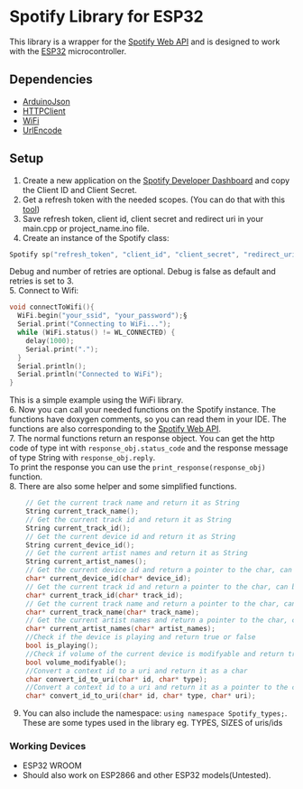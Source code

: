 # Spotify Library for ESP32 
This library is a wrapper for the [Spotify Web API](https://developer.spotify.com/documentation/web-api/) and is designed to work with the [ESP32](https://www.espressif.com/en/products/socs/esp32/overview) microcontroller. 
## Dependencies
- [ArduinoJson](https://arduinojson.org/) </br>
- [HTTPClient](https://github.com/amcewen/HttpClient) </br>
- [WiFi](https://www.arduino.cc/en/Reference/WiFi) </br>
- [UrlEncode](https://github.com/plageoj/urlencode) </br>

## Setup
1. Create a new application on the [Spotify Developer Dashboard](https://developer.spotify.com/dashboard/applications) and copy the Client ID and Client Secret. </br>
2. Get a refresh token with the needed scopes. (You can do that with this [tool](https://spotify-refresh-token-generator.netlify.app/#welcome)) </br>
3. Save refresh token, client id, client secret and redirect uri in your main.cpp or project_name.ino file. </br>
4. Create an instance of the Spotify class: </br>
```c++
Spotify sp("refresh_token", "client_id", "client_secret", "redirect_uri", "bool debug", "int number of retries"); 
```
Debug and number of retries are optional. Debug is false as default and retries is set to 3. </br>
5. Connect to Wifi: </br>
```c++
void connectToWifi(){
  WiFi.begin("your_ssid", "your_password");§
  Serial.print("Connecting to WiFi...");
  while (WiFi.status() != WL_CONNECTED) {
    delay(1000);
    Serial.print(".");
  }
  Serial.println();
  Serial.println("Connected to WiFi");
}
```
This is a simple example using the WiFi library. </br>
6. Now you can call your needed functions on the Spotify instance. The functions have doxygen comments, so you can read them in your IDE. The functions are also corresponding to the [Spotify Web API](https://developer.spotify.com/documentation/web-api/). </br>
7. The normal functions return an response object. You can get the http code of type int with ```response_obj.status_code``` and the response message of type String with ```response_obj.reply```. </br>
To print the response you can use the ```print_response(response_obj)``` function. </br>
8. There are also some helper and some simplified functions. </br>
```c++
    // Get the current track name and return it as String
    String current_track_name();
    // Get the current track id and return it as String
    String current_track_id();
    // Get the current device id and return it as String
    String current_device_id();
    // Get the current artist names and return it as String
    String current_artist_names();
    // Get the current device id and return a pointer to the char, can be used as parameter for other functions
    char* current_device_id(char* device_id);
    // Get the current track id and return a pointer to the char, can be used as parameter for other functions
    char* current_track_id(char* track_id);
    // Get the current track name and return a pointer to the char, can be used as parameter for other functions
    char* current_track_name(char* track_name);
    // Get the current artist names and return a pointer to the char, can be used as parameter for other functions
    char* current_artist_names(char* artist_names);
    //Check if the device is playing and return true or false
    bool is_playing();
    //Check if volume of the current device is modifyable and return true or false
    bool volume_modifyable();
    //Convert a context id to a uri and return it as a char
    char convert_id_to_uri(char* id, char* type);
    //Convert a context id to a uri and return it as a pointer to the char
    char* convert_id_to_uri(char* id, char* type, char* uri); 
```
9. You can also include the namespace: ```using namespace Spotify_types;```. These are some types used in the library eg. TYPES, SIZES of uris/ids </br>
### Working Devices
- ESP32 WROOM</br>
- Should also work on ESP2866 and other ESP32 models(Untested).</br>
